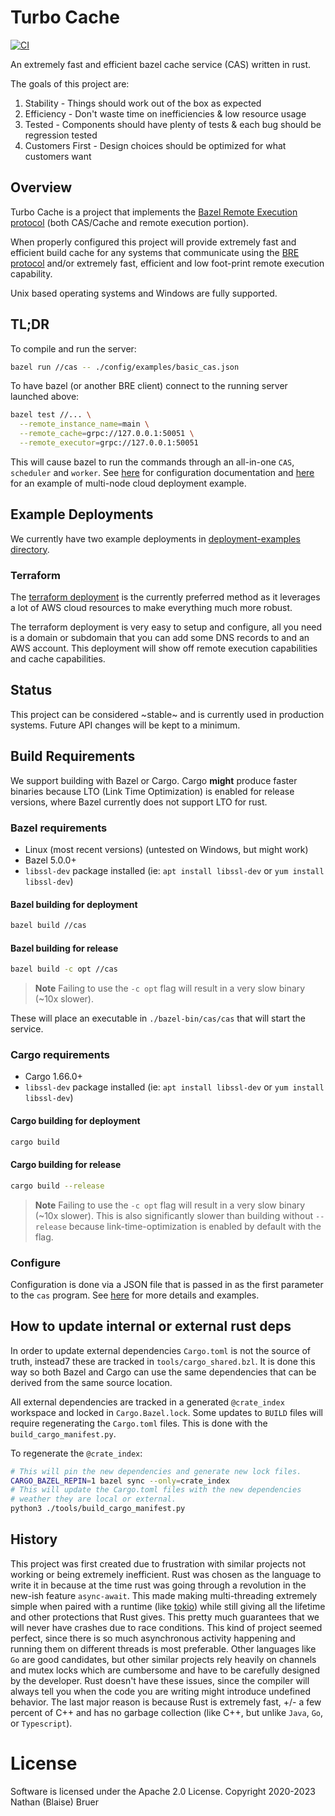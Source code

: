 # Turbo Cache

[![CI](https://github.com/allada/turbo-cache/workflows/CI/badge.svg)](https://github.com/allada/turbo-cache/actions/workflows/main.yml)

An extremely fast and efficient bazel cache service (CAS) written in rust.

The goals of this project are:
1. Stability - Things should work out of the box as expected
2. Efficiency - Don't waste time on inefficiencies & low resource usage
3. Tested - Components should have plenty of tests & each bug should be regression tested
4. Customers First - Design choices should be optimized for what customers want

## Overview

Turbo Cache is a project that implements the [Bazel Remote Execution protocol](https://github.com/bazelbuild/remote-apis) (both CAS/Cache and remote execution portion).

When properly configured this project will provide extremely fast and efficient build cache for any systems that communicate using the [BRE protocol](https://github.com/bazelbuild/remote-apis/blob/main/build/bazel/remote/execution/v2/remote_execution.proto) and/or extremely fast, efficient and low foot-print remote execution capability.

Unix based operating systems and Windows are fully supported.

## TL;DR
To compile and run the server:
```sh
bazel run //cas -- ./config/examples/basic_cas.json
```
To have bazel (or another BRE client) connect to the running server launched above:
```sh
bazel test //... \
  --remote_instance_name=main \
  --remote_cache=grpc://127.0.0.1:50051 \
  --remote_executor=grpc://127.0.0.1:50051
```
This will cause bazel to run the commands through an all-in-one `CAS`, `scheduler` and `worker`. See [here](https://github.com/allada/turbo-cache/tree/master/config) for configuration documentation and [here](https://github.com/allada/turbo-cache/tree/main/deployment-examples/terraform) for an example of multi-node cloud deployment example.

## Example Deployments
We currently have two example deployments in [deployment-examples directory](https://github.com/allada/turbo-cache/tree/master/deployment-examples).

### Terraform
The [terraform deployment](https://github.com/allada/turbo-cache/tree/master/deployment-examples/terraform) is the currently preferred method as it leverages a lot of AWS cloud resources to make everything much more robust.

The terraform deployment is very easy to setup and configure, all you need is a domain or subdomain that you can add some DNS records to and an AWS account. This deployment will show off remote execution capabilities and cache capabilities.

## Status

This project can be considered ~stable~ and is currently used in production systems. Future API changes will be kept to a minimum.

## Build Requirements
We support building with Bazel or Cargo. Cargo **might** produce faster binaries because LTO (Link Time Optimization) is enabled for release versions, where Bazel currently does not support LTO for rust.

### Bazel requirements
* Linux (most recent versions) (untested on Windows, but might work)
* Bazel 5.0.0+
* `libssl-dev` package installed (ie: `apt install libssl-dev` or `yum install libssl-dev`)
#### Bazel building for deployment
```sh
bazel build //cas
```
#### Bazel building for release
```sh
bazel build -c opt //cas
```
> **Note**
> Failing to use the `-c opt` flag will result in a very slow binary (~10x slower). 

These will place an executable in `./bazel-bin/cas/cas` that will start the service.

### Cargo requirements
* Cargo 1.66.0+
* `libssl-dev` package installed (ie: `apt install libssl-dev` or `yum install libssl-dev`)
#### Cargo building for deployment
```sh
cargo build
```
#### Cargo building for release
```sh
cargo build --release
```
> **Note**
> Failing to use the `-c opt` flag will result in a very slow binary (~10x slower).
> This is also significantly slower than building without `--release` because link-time-optimization
> is enabled by default with the flag.

### Configure

Configuration is done via a JSON file that is passed in as the first parameter to the `cas` program. See [here](https://github.com/allada/turbo-cache/tree/master/config) for more details and examples.

## How to update internal or external rust deps

In order to update external dependencies `Cargo.toml` is not the source of truth, instead7 these are tracked in `tools/cargo_shared.bzl`. It is done this way so both Bazel and Cargo can use the same dependencies that can be derived from the same source location.

All external dependencies are tracked in a generated `@crate_index` workspace and locked in `Cargo.Bazel.lock`. Some updates to `BUILD` files will require regenerating the `Cargo.toml` files. This is done with the `build_cargo_manifest.py`.

To regenerate the `@crate_index`:
```bash
# This will pin the new dependencies and generate new lock files.
CARGO_BAZEL_REPIN=1 bazel sync --only=crate_index
# This will update the Cargo.toml files with the new dependencies
# weather they are local or external.
python3 ./tools/build_cargo_manifest.py
```

## History

This project was first created due to frustration with similar projects not working or being extremely inefficient. Rust was chosen as the language to write it in because at the time rust was going through a revolution in the new-ish feature `async-await`. This made making multi-threading extremely simple when paired with a runtime (like [tokio](https://github.com/tokio-rs/tokio)) while still giving all the lifetime and other protections that Rust gives. This pretty much guarantees that we will never have crashes due to race conditions. This kind of project seemed perfect, since there is so much asynchronous activity happening and running them on different threads is most preferable. Other languages like `Go` are good candidates, but other similar projects rely heavily on channels and mutex locks which are cumbersome and have to be carefully designed by the developer. Rust doesn't have these issues, since the compiler will always tell you when the code you are writing might introduce undefined behavior. The last major reason is because Rust is extremely fast, +/- a few percent of C++ and has no garbage collection (like C++, but unlike `Java`, `Go`, or `Typescript`).

# License

Software is licensed under the Apache 2.0 License. Copyright 2020-2023 Nathan (Blaise) Bruer
